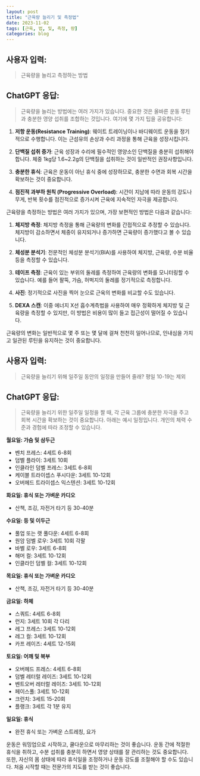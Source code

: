 ```yaml
---
layout: post
title: "근육량 늘리기 및 측정법"
date: 2023-11-02
tags: [근육, 법, 및, 측정, 량]
categories: blog
---
```


## 사용자 입력:
> 근육량을 늘리고 측정하는 방법

## ChatGPT 응답:
> 근육량을 늘리는 방법에는 여러 가지가 있습니다. 중요한 것은 올바른 운동 루틴과 충분한 영양 섭취를 조합하는 것입니다. 여기에 몇 가지 팁을 공유합니다:

1. **저항 운동(Resistance Training)**: 웨이트 트레이닝이나 바디웨이트 운동을 정기적으로 수행합니다. 이는 근섬유의 손상과 수리 과정을 통해 근육을 성장시킵니다.

2. **단백질 섭취 증가**: 근육 성장과 수리에 필수적인 영양소인 단백질을 충분히 섭취해야 합니다. 체중 1kg당 1.6~2.2g의 단백질을 섭취하는 것이 일반적인 권장사항입니다.

3. **충분한 휴식**: 근육은 운동이 아닌 휴식 중에 성장하므로, 충분한 수면과 회복 시간을 확보하는 것이 중요합니다.

4. **점진적 과부하 원칙 (Progressive Overload)**: 시간이 지남에 따라 운동의 강도나 무게, 반복 횟수를 점진적으로 증가시켜 근육에 지속적인 자극을 제공합니다.

근육량을 측정하는 방법은 여러 가지가 있으며, 가장 보편적인 방법은 다음과 같습니다:

1. **체지방 측정**: 체지방 측정을 통해 근육량의 변화를 간접적으로 추정할 수 있습니다. 체지방이 감소하면서 체중이 유지되거나 증가하면 근육량이 증가했다고 볼 수 있습니다.

2. **체성분 분석기**: 전문적인 체성분 분석기(BIA)를 사용하여 체지방, 근육량, 수분 비율 등을 측정할 수 있습니다.

3. **테이프 측정**: 근육이 있는 부위의 둘레를 측정하여 근육량의 변화를 모니터링할 수 있습니다. 예를 들어 팔뚝, 가슴, 허벅지의 둘레를 정기적으로 측정합니다.

4. **사진**: 정기적으로 사진을 찍어 눈으로 근육의 변화를 비교할 수도 있습니다.

5. **DEXA 스캔**: 이중 에너지 X선 흡수계측법을 사용하여 매우 정확하게 체지방 및 근육량을 측정할 수 있지만, 이 방법은 비용이 많이 들고 접근성이 떨어질 수 있습니다.

근육량의 변화는 일반적으로 몇 주 또는 몇 달에 걸쳐 천천히 일어나므로, 인내심을 가지고 일관된 루틴을 유지하는 것이 중요합니다.

## 사용자 입력:
> 근육량을 늘리기 위해 일주일 동안의 일정을 만들어 줄래? 평일 10-19는 제외

## ChatGPT 응답:
> 근육량을 늘리기 위한 일주일 일정을 짤 때, 각 근육 그룹에 충분한 자극을 주고 회복 시간을 확보하는 것이 중요합니다. 아래는 예시 일정입니다. 개인의 체력 수준과 경험에 따라 조정할 수 있습니다.

**월요일: 가슴 및 삼두근**
- 벤치 프레스: 4세트 6-8회
- 덤벨 플라이: 3세트 10회
- 인클라인 덤벨 프레스: 3세트 6-8회
- 케이블 트라이셉스 푸시다운: 3세트 10-12회
- 오버헤드 트라이셉스 익스텐션: 3세트 10-12회

**화요일: 휴식 또는 가벼운 카디오**
- 산책, 조깅, 자전거 타기 등 30-40분

**수요일: 등 및 이두근**
- 풀업 또는 랫 풀다운: 4세트 6-8회
- 원암 덤벨 로우: 3세트 10회 각팔
- 바벨 로우: 3세트 6-8회
- 해머 컬: 3세트 10-12회
- 인클라인 덤벨 컬: 3세트 10-12회

**목요일: 휴식 또는 가벼운 카디오**
- 산책, 조깅, 자전거 타기 등 30-40분

**금요일: 하체**
- 스쿼트: 4세트 6-8회
- 런지: 3세트 10회 각 다리
- 레그 프레스: 3세트 10-12회
- 레그 컬: 3세트 10-12회
- 카프 레이즈: 4세트 12-15회

**토요일: 어깨 및 복부**
- 오버헤드 프레스: 4세트 6-8회
- 덤벨 레터럴 레이즈: 3세트 10-12회
- 벤트오버 레터럴 레이즈: 3세트 10-12회
- 페이스풀: 3세트 10-12회
- 크런치: 3세트 15-20회
- 플랭크: 3세트 각 1분 유지

**일요일: 휴식**
- 완전 휴식 또는 가벼운 스트레칭, 요가

운동은 워밍업으로 시작하고, 쿨다운으로 마무리하는 것이 좋습니다. 운동 간에 적절한 휴식을 취하고, 수분 섭취를 충분히 하면서 영양 상태를 잘 관리하는 것도 중요합니다. 또한, 자신의 몸 상태에 따라 휴식일을 조정하거나 운동 강도를 조절해야 할 수도 있습니다. 처음 시작할 때는 전문가의 지도를 받는 것이 좋습니다.

